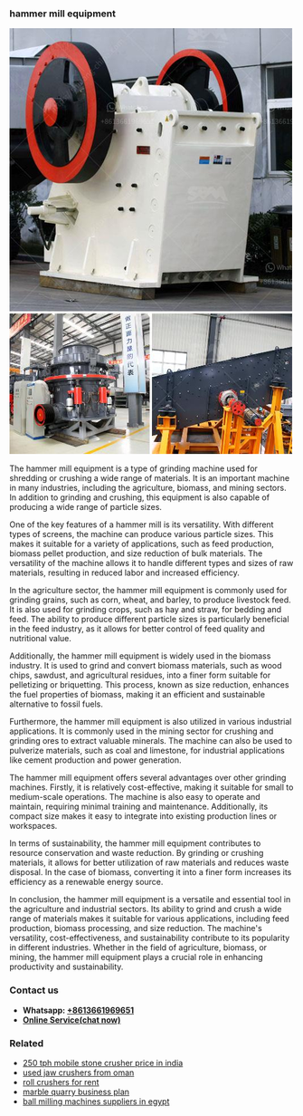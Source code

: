 <h3>hammer mill equipment</h3><img src='1704951824.jpg' alt=''><p>The hammer mill equipment is a type of grinding machine used for shredding or crushing a wide range of materials. It is an important machine in many industries, including the agriculture, biomass, and mining sectors. In addition to grinding and crushing, this equipment is also capable of producing a wide range of particle sizes.</p><p>One of the key features of a hammer mill is its versatility. With different types of screens, the machine can produce various particle sizes. This makes it suitable for a variety of applications, such as feed production, biomass pellet production, and size reduction of bulk materials. The versatility of the machine allows it to handle different types and sizes of raw materials, resulting in reduced labor and increased efficiency.</p><p>In the agriculture sector, the hammer mill equipment is commonly used for grinding grains, such as corn, wheat, and barley, to produce livestock feed. It is also used for grinding crops, such as hay and straw, for bedding and feed. The ability to produce different particle sizes is particularly beneficial in the feed industry, as it allows for better control of feed quality and nutritional value.</p><p>Additionally, the hammer mill equipment is widely used in the biomass industry. It is used to grind and convert biomass materials, such as wood chips, sawdust, and agricultural residues, into a finer form suitable for pelletizing or briquetting. This process, known as size reduction, enhances the fuel properties of biomass, making it an efficient and sustainable alternative to fossil fuels.</p><p>Furthermore, the hammer mill equipment is also utilized in various industrial applications. It is commonly used in the mining sector for crushing and grinding ores to extract valuable minerals. The machine can also be used to pulverize materials, such as coal and limestone, for industrial applications like cement production and power generation.</p><p>The hammer mill equipment offers several advantages over other grinding machines. Firstly, it is relatively cost-effective, making it suitable for small to medium-scale operations. The machine is also easy to operate and maintain, requiring minimal training and maintenance. Additionally, its compact size makes it easy to integrate into existing production lines or workspaces.</p><p>In terms of sustainability, the hammer mill equipment contributes to resource conservation and waste reduction. By grinding or crushing materials, it allows for better utilization of raw materials and reduces waste disposal. In the case of biomass, converting it into a finer form increases its efficiency as a renewable energy source.</p><p>In conclusion, the hammer mill equipment is a versatile and essential tool in the agriculture and industrial sectors. Its ability to grind and crush a wide range of materials makes it suitable for various applications, including feed production, biomass processing, and size reduction. The machine's versatility, cost-effectiveness, and sustainability contribute to its popularity in different industries. Whether in the field of agriculture, biomass, or mining, the hammer mill equipment plays a crucial role in enhancing productivity and sustainability.</p><h3>Contact us</h3><ul><li><strong>Whatsapp:&nbsp;<a href="https://wa.me/8613661969651">+8613661969651</a></strong></li><li><a href="https://swt.shibang-china.com/?git&amp;zhl&amp;hammer mill equipment"><strong>Online Service(chat now)</strong></a></li></ul><h3>Related</h3><ul><li><a href='250 tph mobile stone crusher price in india.md'>250 tph mobile stone crusher price in india</a></li><li><a href='used jaw crushers from oman.md'>used jaw crushers from oman</a></li><li><a href='roll crushers for rent.md'>roll crushers for rent</a></li><li><a href='marble quarry business plan.md'>marble quarry business plan</a></li><li><a href='ball milling machines suppliers in egypt.md'>ball milling machines suppliers in egypt</a></li></ul>